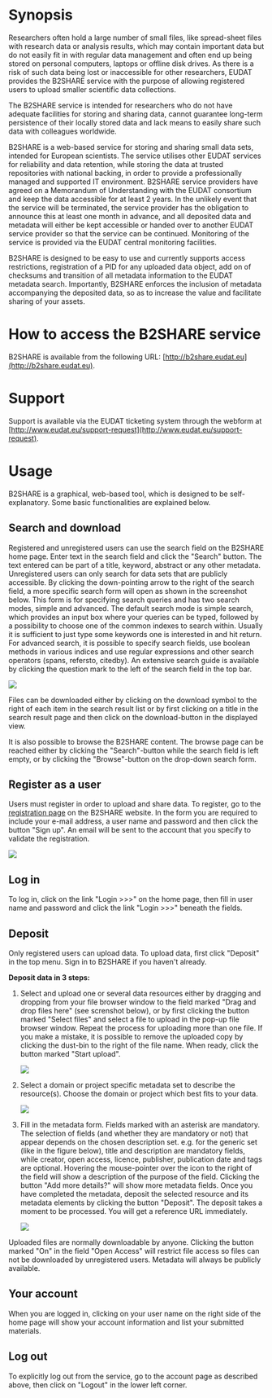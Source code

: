 Synopsis
========

Researchers often hold a large number of small files, like spread-sheet files with research data or analysis results, which may contain important data but do not easily fit in with regular data management and often end up being stored on personal computers, laptops or offline disk drives. As there is a risk of such data being lost or inaccessible for other researchers, EUDAT provides the B2SHARE service with the purpose of allowing registered users to upload smaller scientific data collections.

The B2SHARE service is intended for researchers who do not have adequate facilities for storing and sharing data, cannot guarantee long-term persistence of their locally stored data and lack means to easily share such data with colleagues worldwide.

B2SHARE is a web-based service for storing and sharing small data sets, intended for European scientists. The service utilises other EUDAT services for reliability and data retention, while storing the data at trusted repositories with national backing, in order to provide a professionally managed and supported IT environment. B2SHARE service providers have agreed on a Memorandum of Understanding with the EUDAT consortium and keep the data accessible for at least 2 years. In the unlikely event that the service will be terminated, the service provider has the obligation to announce this at least one month in advance, and all deposited data and metadata will either be kept accessible or handed over to another EUDAT service provider so that the service can be continued. Monitoring of the service is provided via the EUDAT central monitoring facilities.

B2SHARE is designed to be easy to use and currently supports access restrictions, registration of a PID for any uploaded data object, add on of checksums and transition of all metadata information to the EUDAT metadata search. Importantly, B2SHARE enforces the inclusion of metadata accompanying the deposited data, so as to increase the value and facilitate sharing of your assets.

How to access the B2SHARE service
=================================

B2SHARE is available from the following URL: [http://b2share.eudat.eu](http://b2share.eudat.eu).

Support
=======

Support is available via the EUDAT ticketing system through the webform at [http://www.eudat.eu/support-request](http://www.eudat.eu/support-request).

Usage
=====

B2SHARE is a graphical, web-based tool, which is designed to be self-explanatory. Some basic functionalities are explained below.

Search and download
-------------------

Registered and unregistered users can use the search field on the B2SHARE home page. Enter text in the search field and click the "Search" button. The text entered can be part of a title, keyword, abstract or any other metadata. Unregistered users can only search for data sets that are publicly accessible.
By clicking the down-pointing arrow to the right of the search field, a more specific search form will open as shown in the screenshot below. This form is for specifying search queries and has two search modes, simple and advanced. The default search mode is simple search, which provides an input box where your queries can be typed, followed by a possibility to choose one of the common indexes to search within. Usually it is sufficient to just type some keywords one is interested in and hit return.
For advanced search, it is possible to specify search fields, use boolean methods in various indices and use regular expressions and other search operators (spans, refersto, citedby). An extensive search guide is available by clicking the question mark to the left of the search field in the top bar.

![](./../img/guide/b2share_search.png)

Files can be downloaded either by clicking on the download symbol to the right of each item in the search result list or by first clicking on a title in the search result page and then click on the download-button in the displayed view.

It is also possible to browse the B2SHARE content. The browse page can be reached either by clicking the "Search"-button while the search field is left empty, or by clicking the "Browse"-button on the drop-down search form.

Register as a user
------------------

Users must register in order to upload and share data. To register, go to the [registration page](https://b2share.eudat.eu/youraccount/register) on the B2SHARE website. In the form you are required to include your e-mail address, a user name and password and then click the button "Sign up".  An email will be sent to the account that you specify to validate the registration.

![](./../img/guide/b2share_register.png)

Log in
------

To log in, click on the link "Login >>>" on the home page, then fill in user name and password and click the link "Login >>>" beneath the fields.

Deposit
-------

Only registered users can upload data. To upload data, first click "Deposit" in the top menu. Sign in to B2SHARE if you haven't already.

**Deposit data in 3 steps:**

1.  Select and upload one or several data resources either by dragging and dropping from your file browser window to the field marked "Drag and drop files here" (see screnshot below), or by first clicking the button marked "Select files" and select a file to upload in the pop-up file browser window. Repeat the process for uploading more than one file. If you make a mistake, it is possible to remove the uploaded copy by clicking the dust-bin to the right of the file name. When ready, click the button marked "Start upload".

    ![](./../img/guide/b2share_select_upload.png)

2.  Select a domain or project specific metadata set to describe the resource(s). Choose the domain or project which best fits to your data.

    ![](./../img/guide/b2share_domain_upload.png)

3.  Fill in the metadata form. Fields marked with an asterisk are mandatory. The selection of fields (and whether they are mandatory or not) that appear depends on the chosen description set. e.g. for the generic set (like in the figure below), title and description are mandatory fields, while creator, open access, licence, publisher, publication date and tags are optional. Hovering the mouse-pointer over the icon to the right of the field will show a description of the purpose of the field. Clicking the button "Add more details?" will show more metadata fields. Once you have completed the metadata, deposit the selected resource and its metadata elements by clicking the button "Deposit". The deposit takes a moment to be processed. You will get a reference URL immediately.

    ![](./../img/guide/b2share_metadata_upload.png)

Uploaded files are normally downloadable by anyone. Clicking the button marked "On" in the field "Open Access" will restrict file access so files can not be downloaded by unregistered users. Metadata will always be publicly available.

Your account
------------

When you are logged in, clicking on your user name on the right side of the home page will show your account information and list your submitted materials.

Log out
-------
To explicitly log out from the service, go to the account page as described above, then click on "Logout" in the lower left corner.
